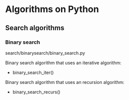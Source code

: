 # Algorithms on Python
## Search algorithms
### Binary search
search/binarysearch/binary_search.py

Binary search algorithm that uses an iterative algorithm:
- binary_search_iter()

Binary search algorithm that uses an recursion algorithm:
- binary_search_recurs()